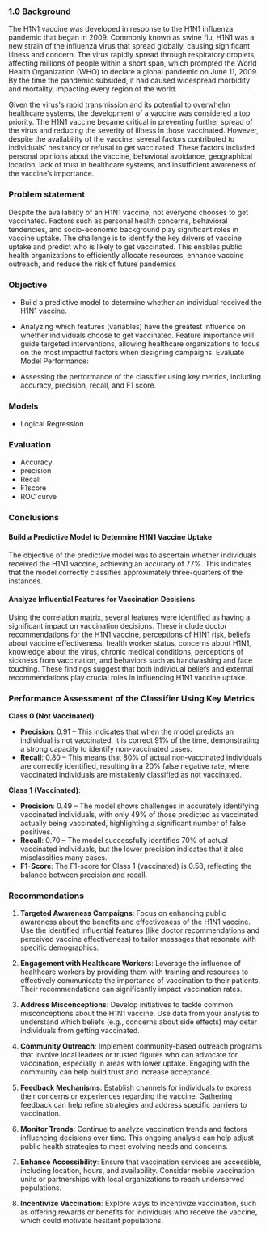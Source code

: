 
### 1.0 Background

The H1N1 vaccine was developed in response to the H1N1 influenza pandemic that began in 2009. Commonly known as swine flu, H1N1 was a new strain of the influenza virus that spread globally, causing significant illness and concern. The virus rapidly spread through respiratory droplets, affecting millions of people within a short span, which prompted the World Health Organization (WHO) to declare a global pandemic on June 11, 2009. By the time the pandemic subsided, it had caused widespread morbidity and mortality, impacting every region of the world.

Given the virus's rapid transmission and its potential to overwhelm healthcare systems, the development of a vaccine was considered a top priority. The H1N1 vaccine became critical in preventing further spread of the virus and reducing the severity of illness in those vaccinated. However, despite the availability of the vaccine, several factors contributed to individuals' hesitancy or refusal to get vaccinated. These factors included personal opinions about the vaccine, behavioral avoidance, geographical location, lack of trust in healthcare systems, and insufficient awareness of the vaccine’s importance.

### Problem statement
Despite the availability of an H1N1 vaccine, not everyone chooses to get vaccinated. Factors such as personal health concerns, behavioral tendencies, and socio-economic background play significant roles in vaccine uptake. The challenge is to identify the key drivers of vaccine uptake and predict who is likely to get vaccinated. This enables public health organizations to efficiently allocate resources, enhance vaccine outreach, and reduce the risk of future pandemics


### Objective 
- Build a predictive model to determine whether an individual received the H1N1 vaccine. 

- Analyzing which features (variables) have the greatest influence on whether individuals choose to get vaccinated. Feature importance will guide targeted interventions, allowing healthcare organizations to focus on the most impactful factors when designing campaigns.
Evaluate Model Performance:

- Assessing the performance of the classifier using key metrics, including accuracy, precision, recall, and F1 score.


### Models
- Logical Regression

### Evaluation
- Accuracy
- precision
- Recall
- F1score
- ROC curve

### Conclusions


#### Build a Predictive Model to Determine H1N1 Vaccine Uptake

The objective of the predictive model was to ascertain whether individuals received the H1N1 vaccine, achieving an accuracy of 77%. This indicates that the model correctly classifies approximately three-quarters of the instances.

#### Analyze Influential Features for Vaccination Decisions

Using the correlation matrix, several features were identified as having a significant impact on vaccination decisions. These include doctor recommendations for the H1N1 vaccine, perceptions of H1N1 risk, beliefs about vaccine effectiveness, health worker status, concerns about H1N1, knowledge about the virus, chronic medical conditions, perceptions of sickness from vaccination, and behaviors such as handwashing and face touching. These findings suggest that both individual beliefs and external recommendations play crucial roles in influencing H1N1 vaccine uptake.

### Performance Assessment of the Classifier Using Key Metrics

**Class 0 (Not Vaccinated)**:
- **Precision**: 0.91 – This indicates that when the model predicts an individual is not vaccinated, it is correct 91% of the time, demonstrating a strong capacity to identify non-vaccinated cases.
- **Recall**: 0.80 – This means that 80% of actual non-vaccinated individuals are correctly identified, resulting in a 20% false negative rate, where vaccinated individuals are mistakenly classified as not vaccinated.

**Class 1 (Vaccinated)**:
- **Precision**: 0.49 – The model shows challenges in accurately identifying vaccinated individuals, with only 49% of those predicted as vaccinated actually being vaccinated, highlighting a significant number of false positives.
- **Recall**: 0.70 – The model successfully identifies 70% of actual vaccinated individuals, but the lower precision indicates that it also misclassifies many cases.
- **F1-Score**: The F1-score for Class 1 (vaccinated) is 0.58, reflecting the balance between precision and recall.


### Recommendations

1. **Targeted Awareness Campaigns**: Focus on enhancing public awareness about the benefits and effectiveness of the H1N1 vaccine. Use the identified influential features (like doctor recommendations and perceived vaccine effectiveness) to tailor messages that resonate with specific demographics.

2. **Engagement with Healthcare Workers**: Leverage the influence of healthcare workers by providing them with training and resources to effectively communicate the importance of vaccination to their patients. Their recommendations can significantly impact vaccination rates.

3. **Address Misconceptions**: Develop initiatives to tackle common misconceptions about the H1N1 vaccine. Use data from your analysis to understand which beliefs (e.g., concerns about side effects) may deter individuals from getting vaccinated.

4. **Community Outreach**: Implement community-based outreach programs that involve local leaders or trusted figures who can advocate for vaccination, especially in areas with lower uptake. Engaging with the community can help build trust and increase acceptance.

5. **Feedback Mechanisms**: Establish channels for individuals to express their concerns or experiences regarding the vaccine. Gathering feedback can help refine strategies and address specific barriers to vaccination.

6. **Monitor Trends**: Continue to analyze vaccination trends and factors influencing decisions over time. This ongoing analysis can help adjust public health strategies to meet evolving needs and concerns.

7. **Enhance Accessibility**: Ensure that vaccination services are accessible, including location, hours, and availability. Consider mobile vaccination units or partnerships with local organizations to reach underserved populations.

8. **Incentivize Vaccination**: Explore ways to incentivize vaccination, such as offering rewards or benefits for individuals who receive the vaccine, which could motivate hesitant populations.



